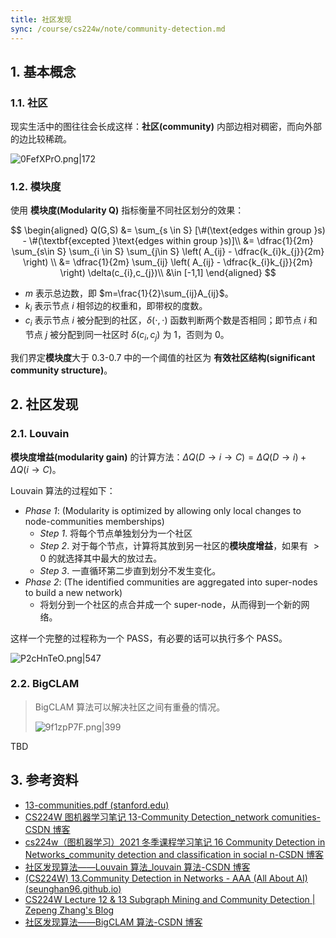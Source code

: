 ```yaml
---
title: 社区发现
sync: /course/cs224w/note/community-detection.md
---
```


## 1. 基本概念

### 1.1. 社区

现实生活中的图往往会长成这样：**社区(community)** 内部边相对稠密，而向外部的边比较稀疏。

![0FefXPrO.png|172](https://static.memset0.cn/img/v6/2024/09/01/0FefXPrO.png)

### 1.2. 模块度

使用 **模块度(Modularity Q)** 指标衡量不同社区划分的效果：

$$
\begin{aligned}
Q(G,S) &= \sum_{s \in S} [\#(\text{edges within group }s) - \#(\textbf{excepted }\text{edges within group }s)]\\
&= \dfrac{1}{2m} \sum_{s\in S} \sum_{i \in S} \sum_{j\in S} \left( A_{ij} - \dfrac{k_{i}k_{j}}{2m} \right) \\
&= \dfrac{1}{2m} \sum_{ij} \left( A_{ij} - \dfrac{k_{i}k_{j}}{2m} \right)  \delta(c_{i},c_{j})\\
&\in [-1,1]
\end{aligned}
$$

- $m$ 表示总边数，即 $m=\frac{1}{2}\sum_{ij}A_{ij}$。
- $k_{i}$ 表示节点 $i$ 相邻边的权重和，即带权的度数。
- $c_{i}$ 表示节点 $i$ 被分配到的社区，$\delta(\cdot,\cdot)$ 函数判断两个数是否相同；即节点 $i$ 和节点 $j$ 被分配到同一社区时 $\delta(c_{i},c_{j})$ 为 $1$，否则为 $0$。

我们界定**模块度**大于 0.3-0.7 中的一个阈值的社区为 **有效社区结构(significant community structure)**。

## 2. 社区发现

### 2.1. Louvain

**模块度增益(modularity gain)** 的计算方法：$\Delta Q(D\to i\to C)=\Delta Q(D\to i) + \Delta Q(i\to C)$。

Louvain 算法的过程如下：

- _Phase 1_: (Modularity is optimized by allowing only local changes to node-communities memberships)
    - _Step 1_. 将每个节点单独划分为一个社区
    - _Step 2_. 对于每个节点，计算将其放到另一社区的**模块度增益**，如果有 $>0$ 的就选择其中最大的放过去。
    - _Step 3_. 一直循环第二步直到划分不发生变化。
- _Phase 2_: (The identified communities are aggregated into super-nodes to build a new network)
    - 将划分到一个社区的点合并成一个 super-node，从而得到一个新的网络。

这样一个完整的过程称为一个 PASS，有必要的话可以执行多个 PASS。

![P2cHnTeO.png|547](https://static.memset0.cn/img/v6/2024/09/01/P2cHnTeO.png)

### 2.2. BigCLAM

> BigCLAM 算法可以解决社区之间有重叠的情况。
>
> ![9f1zpP7F.png|399](https://static.memset0.cn/img/v6/2024/09/01/9f1zpP7F.png)

TBD

## 3. 参考资料

- [13-communities.pdf (stanford.edu)](https://snap.stanford.edu/class/cs224w-2020/slides/13-communities.pdf)
- [CS224W 图机器学习笔记 13-Community Detection_network comunities-CSDN 博客](https://huanghelouzi.blog.csdn.net/article/details/119762427)
- [cs224w（图机器学习）2021 冬季课程学习笔记 16 Community Detection in Networks_community detection and classification in social n-CSDN 博客](https://blog.csdn.net/PolarisRisingWar/article/details/119277189)
- [社区发现算法——Louvain 算法\_louvain 算法-CSDN 博客](https://blog.csdn.net/qq_16543881/article/details/122825957)
- [(CS224W) 13.Community Detection in Networks - AAA (All About AI) (seunghan96.github.io)](https://seunghan96.github.io/gnn/gnn13/)
- [CS224W Lecture 12 & 13 Subgraph Mining and Community Detection | Zepeng Zhang's Blog](https://blog.zepengzhang.com/2021/07/26/20210726cs224w1213/)
- [社区发现算法——BigCLAM 算法-CSDN 博客](https://blog.csdn.net/qq_16543881/article/details/123116919)
